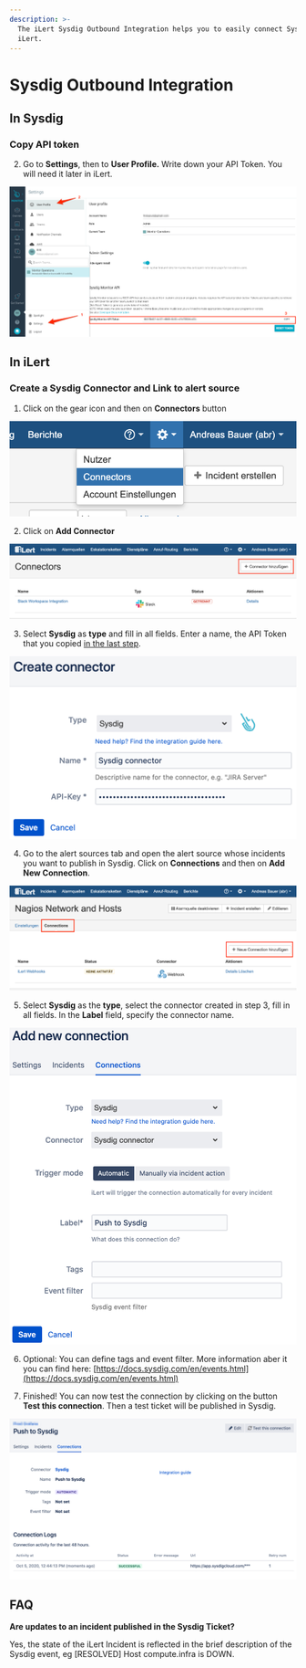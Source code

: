 ```yaml
---
description: >-
  The iLert Sysdig Outbound Integration helps you to easily connect Sysdig with
  iLert.
---
```


# Sysdig Outbound Integration

## In Sysdig <a id="in-topdesk"></a>

### Copy API token <a id="create-api-user"></a>

2. Go to **Settings**, then to **User Profile.** Write down your API Token. You will need it later in iLert.

![](../../.gitbook/assets/profile_-_settings_-_sysdig.png)

## In iLert <a id="in-ilert"></a>

### Create a Sysdig Connector and Link to alert source <a id="create-alarm-source"></a>

1. Click on the gear icon and then on **Connectors** button

![](../../.gitbook/assets/tpdko7.png)

2. Click on **Add Connector**

![](../../.gitbook/assets/tpdko8.png)

3. Select **Sysdig** as **type** and fill in all fields. Enter a name, the API Token that you copied [in the last step]().

![](../../.gitbook/assets/ilert%20%283%29.png)

4. Go to the alert sources tab and open the alert source whose incidents you want to publish in Sysdig. Click on **Connections** and then on **Add New Connection**.

![](../../.gitbook/assets/tpdko10.png)

5. Select **Sysdig** as the **type**, select the connector created in step 3, fill in all fields. In the **Label** field, specify the connector name.

![](../../.gitbook/assets/ilert%20%284%29.png)

6. Optional: You can define tags and event filter. More information aber it you can find here: [https://docs.sysdig.com/en/events.html](https://docs.sysdig.com/en/events.html)

7. Finished! You can now test the connection by clicking on the button **Test this connection**. Then a test ticket will be published in Sysdig.

![](../../.gitbook/assets/ilert%20%286%29.png)

## FAQ <a id="faq"></a>

**Are updates to an incident published in the Sysdig Ticket?**

Yes, the state of the iLert Incident is reflected in the brief description of the Sysdig event, eg \[RESOLVED\] Host compute.infra is DOWN.

